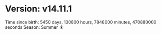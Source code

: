 # Version: v14.11.1
Time since birth: 5450 days, 130800 hours, 7848000 minutes, 470880000 seconds
Season: Summer ☀️
